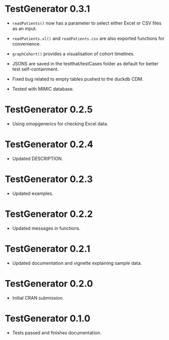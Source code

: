 # TestGenerator 0.3.1

* `readPatients()` now has a parameter to select either Excel or CSV files as an input. 

* `readPatients.xl()` and `readPatients.csv` are also exported functions for convenience.

* `graphCohort()` provides a visualisation of cohort timelines.

* JSONS are saved in the testthat/testCases folder as default for better test self-containment.

* Fixed bug related to empty tables pushed to the duckdb CDM. 

* Tested with MIMIC database. 

# TestGenerator 0.2.5

* Using omopgenerics for checking Excel data.

# TestGenerator 0.2.4

* Updated DESCRIPTION.

# TestGenerator 0.2.3

* Updated examples.

# TestGenerator 0.2.2

* Updated messages in functions.

# TestGenerator 0.2.1

* Updated documentation and vignette explaining sample data.

# TestGenerator 0.2.0

* Initial CRAN submission.

# TestGenerator 0.1.0

* Tests passed and finishes documentation.
